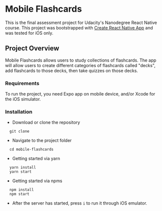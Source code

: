 # Mobile Flashcards

This is the final assessment project for Udacity's Nanodegree React Native course.
This project was bootstrapped with [Create React Native App](https://github.com/react-community/create-react-native-app)  and was tested for iOS only.

## Project Overview

Mobile Flashcards allows users to study collections of flashcards. The app will allow users to create different categories of flashcards called "decks", add flashcards to those decks, then take quizzes on those decks.

### Requirements

To run the project, you need Expo app on mobile device, and/or Xcode for the iOS simulator.

### Installation

- Download or clone the repository
```
  git clone
```
- Navigate to the project folder
```
  cd mobile-flashcards
```

-  Getting started via yarn
  ```
    yarn install
    yarn start  
  ```

- Getting started via npms
```
  npm install
  npm start
```

- After the server has started, press ``` i ``` to run it through iOS emulator.
